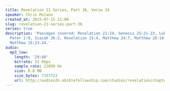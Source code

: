```yaml
---
title: Revelation 21 Series, Part 36, Verse 24
speaker: Chris McCann
created_at: 2015-07-15 21:00
slug: revelation-21-series-part-36
series: true
description: 'Passages covered: Revelation 21:24, Genesis 25:21-23, Luke 12:30, 1
  Peter 2:9, Isaiah 26:2, Revelation 15:4, Matthew 24:7, Matthew 28:19-20, Mark 16:15-17,
  Matthew 15:23-24.'
audio:
  mp3_low:
    length: '29:49'
    bitrate: 32 Kbps
    sample_rate: 22050 Hz
    size: 6.8 MB
    size_bytes: 7157723
    url: http://audiocdn.ebiblefellowship.com/studies/revelation/chapter-21/2015.07.15_McCann_-_Revelation_21_Series_Part_36.mp3
---
```

